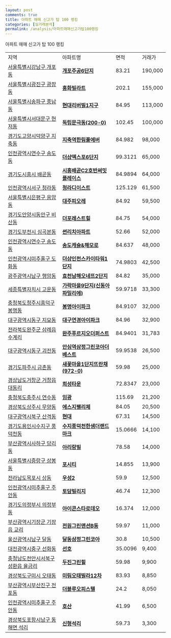 ```yaml
---
layout: post
comments: true
title: 아파트 매매 신고가 탑 100 랭킹
categories: [실거래분석]
permalink: /analysis/아파트매매신고가탑100랭킹
---
```


아파트 매매 신고가 탑 100 랭킹

<table>
  <tr>
    <td>지역</td>
    <td>아파트명</td>
    <td>면적</td>
    <td>거래가</td>
  </tr>

  <tr>
    <td><a href="/apt/서울특별시강남구개포동">서울특별시강남구 개포동</a></td>
    <td style="font-weight: bold;"><a href="/apt/서울특별시강남구개포동개포주공6단지">개포주공6단지</a></td>
    <td>83.21</td>
    <td>190,000</td>
  </tr>

  <tr>
    <td><a href="/apt/서울특별시광진구광장동">서울특별시광진구 광장동</a></td>
    <td style="font-weight: bold;"><a href="/apt/서울특별시광진구광장동흥화빌라트">흥화빌라트</a></td>
    <td>202.1</td>
    <td>155,000</td>
  </tr>

  <tr>
    <td><a href="/apt/서울특별시송파구풍납동">서울특별시송파구 풍납동</a></td>
    <td style="font-weight: bold;"><a href="/apt/서울특별시송파구풍납동현대리버빌1지구">현대리버빌1지구</a></td>
    <td>84.95</td>
    <td>113,000</td>
  </tr>

  <tr>
    <td><a href="/apt/서울특별시서대문구현저동">서울특별시서대문구 현저동</a></td>
    <td style="font-weight: bold;"><a href="/apt/서울특별시서대문구현저동독립문극동(200-0)">독립문극동(200-0)</a></td>
    <td>102.45</td>
    <td>100,000</td>
  </tr>

  <tr>
    <td><a href="/apt/경기도고양시덕양구지축동">경기도고양시덕양구 지축동</a></td>
    <td style="font-weight: bold;"><a href="/apt/경기도고양시덕양구지축동지축역한림풀에버">지축역한림풀에버</a></td>
    <td>84.982</td>
    <td>98,000</td>
  </tr>

  <tr>
    <td><a href="/apt/인천광역시연수구송도동">인천광역시연수구 송도동</a></td>
    <td style="font-weight: bold;"><a href="/apt/인천광역시연수구송도동더샵엑스포6단지">더샵엑스포6단지</a></td>
    <td>99.3121</td>
    <td>65,000</td>
  </tr>

  <tr>
    <td><a href="/apt/경기도시흥시배곧동">경기도시흥시 배곧동</a></td>
    <td style="font-weight: bold;"><a href="/apt/경기도시흥시배곧동시흥배곧C2호반써밋플레이스">시흥배곧C2호반써밋플레이스</a></td>
    <td>84.9894</td>
    <td>64,000</td>
  </tr>

  <tr>
    <td><a href="/apt/인천광역시서구청라동">인천광역시서구 청라동</a></td>
    <td style="font-weight: bold;"><a href="/apt/인천광역시서구청라동청라디이스트">청라디이스트</a></td>
    <td>125.129</td>
    <td>61,500</td>
  </tr>

  <tr>
    <td><a href="/apt/서울특별시은평구응암동">서울특별시은평구 응암동</a></td>
    <td style="font-weight: bold;"><a href="/apt/서울특별시은평구응암동대주피오레">대주피오레</a></td>
    <td>84.92</td>
    <td>59,500</td>
  </tr>

  <tr>
    <td><a href="/apt/경기도안양시동안구비산동">경기도안양시동안구 비산동</a></td>
    <td style="font-weight: bold;"><a href="/apt/경기도안양시동안구비산동더포레스트힐">더포레스트힐</a></td>
    <td>84.75</td>
    <td>54,000</td>
  </tr>

  <tr>
    <td><a href="/apt/경기도부천시심곡본동">경기도부천시 심곡본동</a></td>
    <td style="font-weight: bold;"><a href="/apt/경기도부천시심곡본동썬리치아파트">썬리치아파트</a></td>
    <td>52.66</td>
    <td>52,000</td>
  </tr>

  <tr>
    <td><a href="/apt/인천광역시연수구송도동">인천광역시연수구 송도동</a></td>
    <td style="font-weight: bold;"><a href="/apt/인천광역시연수구송도동송도캐슬&해모로">송도캐슬&해모로</a></td>
    <td>84.637</td>
    <td>48,000</td>
  </tr>

  <tr>
    <td><a href="/apt/인천광역시미추홀구도화동">인천광역시미추홀구 도화동</a></td>
    <td style="font-weight: bold;"><a href="/apt/인천광역시미추홀구도화동더샵인천스카이타워1단지">더샵인천스카이타워1단지</a></td>
    <td>74.9803</td>
    <td>42,500</td>
  </tr>

  <tr>
    <td><a href="/apt/광주광역시남구행암동">광주광역시남구 행암동</a></td>
    <td style="font-weight: bold;"><a href="/apt/광주광역시남구행암동효천남해오네뜨2단지">효천남해오네뜨2단지</a></td>
    <td>84.82</td>
    <td>35,000</td>
  </tr>

  <tr>
    <td><a href="/apt/세종특별자치시고운동">세종특별자치시 고운동</a></td>
    <td style="font-weight: bold;"><a href="/apt/세종특별자치시고운동가락마을9단지(신동아파밀리에)">가락마을9단지(신동아 파밀리에)</a></td>
    <td>59.9718</td>
    <td>33,300</td>
  </tr>

  <tr>
    <td><a href="/apt/충청북도청주시흥덕구봉명동">충청북도청주시흥덕구 봉명동</a></td>
    <td style="font-weight: bold;"><a href="/apt/충청북도청주시흥덕구봉명동봉명아이파크">봉명아이파크</a></td>
    <td>84.9107</td>
    <td>32,000</td>
  </tr>

  <tr>
    <td><a href="/apt/대구광역시동구지묘동">대구광역시동구 지묘동</a></td>
    <td style="font-weight: bold;"><a href="/apt/대구광역시동구지묘동대구연경아이파크">대구연경아이파크</a></td>
    <td>84.96</td>
    <td>32,900</td>
  </tr>

  <tr>
    <td><a href="/apt/전라북도완주군삼례읍 수계리">전라북도완주군 삼례읍 수계리</a></td>
    <td style="font-weight: bold;"><a href="/apt/전라북도완주군삼례읍 수계리완주푸르지오더퍼스트">완주푸르지오더퍼스트</a></td>
    <td>84.9401</td>
    <td>31,783</td>
  </tr>

  <tr>
    <td><a href="/apt/대구광역시동구괴전동">대구광역시동구 괴전동</a></td>
    <td style="font-weight: bold;"><a href="/apt/대구광역시동구괴전동안심역삼정그린코아더베스트">안심역삼정그린코아더베스트</a></td>
    <td>59.9538</td>
    <td>26,500</td>
  </tr>

  <tr>
    <td><a href="/apt/경기도파주시금촌동">경기도파주시 금촌동</a></td>
    <td style="font-weight: bold;"><a href="/apt/경기도파주시금촌동새꽃마을1단지뜨란채(972-0)">새꽃마을1단지뜨란채(972-0)</a></td>
    <td>59.98</td>
    <td>25,000</td>
  </tr>

  <tr>
    <td><a href="/apt/경상남도거창군거창읍 대동리">경상남도거창군 거창읍 대동리</a></td>
    <td style="font-weight: bold;"><a href="/apt/경상남도거창군거창읍 대동리희성타운">희성타운</a></td>
    <td>72.8347</td>
    <td>23,000</td>
  </tr>

  <tr>
    <td><a href="/apt/충청북도충주시연수동">충청북도충주시 연수동</a></td>
    <td style="font-weight: bold;"><a href="/apt/충청북도충주시연수동임광">임광</a></td>
    <td>115.69</td>
    <td>21,200</td>
  </tr>

  <tr>
    <td><a href="/apt/경상북도상주시무양동">경상북도상주시 무양동</a></td>
    <td style="font-weight: bold;"><a href="/apt/경상북도상주시무양동에스지팰리체">에스지팰리체</a></td>
    <td>84.05</td>
    <td>20,500</td>
  </tr>

  <tr>
    <td><a href="/apt/대구광역시북구산격동">대구광역시북구 산격동</a></td>
    <td style="font-weight: bold;"><a href="/apt/대구광역시북구산격동현대">현대</a></td>
    <td>67.31</td>
    <td>14,500</td>
  </tr>

  <tr>
    <td><a href="/apt/경기도용인시수지구풍덕천동">경기도용인시수지구 풍덕천동</a></td>
    <td style="font-weight: bold;"><a href="/apt/경기도용인시수지구풍덕천동수지풍덕천한샘더랜드마크">수지풍덕천한샘더랜드마크</a></td>
    <td>15.0666</td>
    <td>14,100</td>
  </tr>

  <tr>
    <td><a href="/apt/부산광역시사하구당리동">부산광역시사하구 당리동</a></td>
    <td style="font-weight: bold;"><a href="/apt/부산광역시사하구당리동아리랑빌">아리랑빌</a></td>
    <td>78.58</td>
    <td>14,000</td>
  </tr>

  <tr>
    <td><a href="/apt/서울특별시중랑구상봉동">서울특별시중랑구 상봉동</a></td>
    <td style="font-weight: bold;"><a href="/apt/서울특별시중랑구상봉동포시티">포시티</a></td>
    <td>14.855</td>
    <td>13,900</td>
  </tr>

  <tr>
    <td><a href="/apt/전라남도목포시상동">전라남도목포시 상동</a></td>
    <td style="font-weight: bold;"><a href="/apt/전라남도목포시상동우성2">우성2</a></td>
    <td>59.9</td>
    <td>12,500</td>
  </tr>

  <tr>
    <td><a href="/apt/인천광역시미추홀구주안동">인천광역시미추홀구 주안동</a></td>
    <td style="font-weight: bold;"><a href="/apt/인천광역시미추홀구주안동토담빌리지">토담빌리지</a></td>
    <td>46.74</td>
    <td>12,300</td>
  </tr>

  <tr>
    <td><a href="/apt/경기도의정부시의정부동">경기도의정부시 의정부동</a></td>
    <td style="font-weight: bold;"><a href="/apt/경기도의정부시의정부동아이콘스타로데오">아이콘스타로데오</a></td>
    <td>16.374</td>
    <td>12,000</td>
  </tr>

  <tr>
    <td><a href="/apt/부산광역시기장군기장읍 교리">부산광역시기장군 기장읍 교리</a></td>
    <td style="font-weight: bold;"><a href="/apt/부산광역시기장군기장읍 교리전원그린맨션B동">전원그린맨션B동</a></td>
    <td>59.97</td>
    <td>11,000</td>
  </tr>

  <tr>
    <td><a href="/apt/울산광역시남구달동">울산광역시남구 달동</a></td>
    <td style="font-weight: bold;"><a href="/apt/울산광역시남구달동달동삼정그린코아">달동삼정그린코아</a></td>
    <td>30.8</td>
    <td>10,500</td>
  </tr>

  <tr>
    <td><a href="/apt/대전광역시중구선화동">대전광역시중구 선화동</a></td>
    <td style="font-weight: bold;"><a href="/apt/대전광역시중구선화동선호">선호</a></td>
    <td>35.0096</td>
    <td>9,400</td>
  </tr>

  <tr>
    <td><a href="/apt/충청남도천안시서북구성환읍 율금리">충청남도천안시서북구 성환읍 율금리</a></td>
    <td style="font-weight: bold;"><a href="/apt/충청남도천안시서북구성환읍 율금리두진그린힐">두진그린힐</a></td>
    <td>59.98</td>
    <td>9,900</td>
  </tr>

  <tr>
    <td><a href="/apt/경상북도구미시오태동">경상북도구미시 오태동</a></td>
    <td style="font-weight: bold;"><a href="/apt/경상북도구미시오태동미림오태빌라12차">미림오태빌라12차</a></td>
    <td>83.93</td>
    <td>8,850</td>
  </tr>

  <tr>
    <td><a href="/apt/부산광역시부산진구전포동">부산광역시부산진구 전포동</a></td>
    <td style="font-weight: bold;"><a href="/apt/부산광역시부산진구전포동더블루오피스텔">더블루오피스텔</a></td>
    <td>24.2</td>
    <td>8,050</td>
  </tr>

  <tr>
    <td><a href="/apt/인천광역시미추홀구주안동">인천광역시미추홀구 주안동</a></td>
    <td style="font-weight: bold;"><a href="/apt/인천광역시미추홀구주안동호산">호산</a></td>
    <td>41.99</td>
    <td>6,500</td>
  </tr>

  <tr>
    <td><a href="/apt/경상북도포항시남구동해면 석리">경상북도포항시남구 동해면 석리</a></td>
    <td style="font-weight: bold;"><a href="/apt/경상북도포항시남구동해면 석리신형석리">신형석리</a></td>
    <td>59.73</td>
    <td>3,300</td>
  </tr>

</table>
